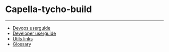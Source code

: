 # Capella-tycho-build
---
- [Devops userguide](wiki/devops.md)
- [Developer userguide](wiki/developer.md)
- [Utils links](wiki/utils.md)
- [Glossary](wiki/glossary.md)